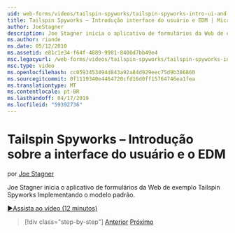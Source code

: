 ```yaml
---
uid: web-forms/videos/tailspin-spyworks/tailspin-spyworks-intro-ui-and-edm
title: Tailspin Spyworks – Introdução interface do usuário e EDM | Microsoft Docs
author: JoeStagner
description: Joe Stagner inicia o aplicativo de formulários da Web de exemplo Tailspin Spyworks Implementando o modelo padrão.
ms.author: riande
ms.date: 05/12/2010
ms.assetid: e81c1e34-f64f-4889-9981-8400d7bb49e4
msc.legacyurl: /web-forms/videos/tailspin-spyworks/tailspin-spyworks-intro-ui-and-edm
msc.type: video
ms.openlocfilehash: cc0593453494d843a92a84d929eec75d9b386860
ms.sourcegitcommit: 0f1119340e4464720cfd16d0ff15764746ea1fea
ms.translationtype: MT
ms.contentlocale: pt-BR
ms.lasthandoff: 04/17/2019
ms.locfileid: "59392736"
---
```

# <a name="tailspin-spyworks---intro-ui-and-edm"></a>Tailspin Spyworks – Introdução sobre a interface do usuário e o EDM

por [Joe Stagner](https://github.com/JoeStagner)

Joe Stagner inicia o aplicativo de formulários da Web de exemplo Tailspin Spyworks Implementando o modelo padrão.

[&#9654;Assista ao vídeo (12 minutos)](https://channel9.msdn.com/Blogs/ASP-NET-Site-Videos/tailspin-spyworks-intro-ui-and-edm)

> [!div class="step-by-step"]
> [Anterior](tailspin-spyworks-implementing-and-using-the-also-purchased-control.md)
> [Próximo](tailspin-spyworks-directory-organization.md)
